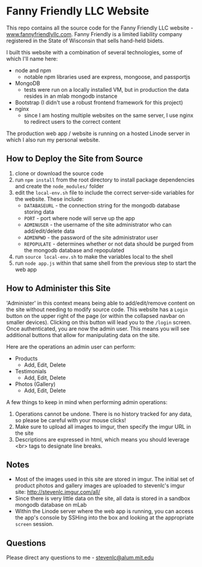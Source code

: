 # Fanny Friendly LLC Website

This repo contains all the source code for the Fanny Friendly LLC website - www.fannyfriendlyllc.com.
Fanny Friendly is a limited liability company registered in the State of Wisconsin that sells hand-held bidets.

I built this website with a combination of several technologies, some of which I'll name here:
- node and npm
  - notable npm libraries used are express, mongoose, and passportjs
- MongoDB
  - tests were run on a locally installed VM, but in production the data resides in an mlab mongodb instance
- Bootstrap (I didn't use a robust frontend framework for this project)
- nginx
  - since I am hosting multiple websites on the same server, I use nginx to redirect users to the correct content

The production web app / website is running on a hosted Linode server in which I also run my personal website.

## How to Deploy the Site from Source

1. clone or download the source code
1. run `npm install` from the root directory to install package dependencies and create the `node_modules/` folder
1. edit the `local-env.sh` file to include the correct server-side variables for the website. These include:
   * `DATABASEURL` - the connection string for the mongodb database storing data
   * `PORT` - port where node will serve up the app
   * `ADMINUSER` - the username of the site administrator who can add/edit/delete data
   * `ADMINPWD` - the password of the site administrator user
   * `REPOPULATE` - determines whether or not data should be purged from the mongodb database and repopulated
1. run `source local-env.sh` to make the variables local to the shell
1. run `node app.js` within that same shell from the previous step to start the web app

## How to Administer this Site

'Administer' in this context means being able to add/edit/remove content on the site without needing to modify source code. This website has a `Login` button on the upper right of the page (or within the collapsed navbar on smaller devices). Clicking on this button will lead you to the `/login` screen. Once authenticated, you are now the admin user. This means you will see additional buttons that allow for manipulating data on the site.

Here are the operations an admin user can perform:
- Products
   - Add, Edit, Delete
- Testimonials
   - Add, Edit, Delete
- Photos (Gallery)
   - Add, Edit, Delete

A few things to keep in mind when performing admin operations:
1. Operations cannot be undone. There is no history tracked for any data, so please be careful with your mouse clicks!
1. Make sure to upload all images to imgur, then specify the imgur URL in the site
1. Descriptions are expressed in html, which means you should leverage \<br\> tags to designate line breaks.

## Notes
- Most of the images used in this site are stored in imgur. The initial set of product photos and gallery images are uploaded to stevenlc's imgur site: http://stevenlc.imgur.com/all/
- Since there is very little data on the site, all data is stored in a sandbox mongodb database on mLab
- Within the Linode server where the web app is running, you can access the app's console by SSHing into the box and looking at the appropriate `screen` session.

## Questions

Please direct any questions to me - stevenlc@alum.mit.edu
